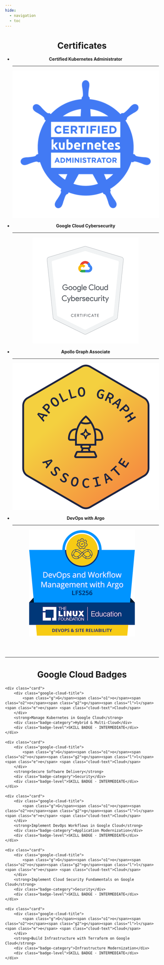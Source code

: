 ```yaml
---
hide:
  - navigation
  - toc
---
```

<center>

# Certificates

<div class="grid cards" markdown>

-   __Certified Kubernetes Administrator__

    ---

    <a href="https://www.credly.com/badges/cc5e7ffa-b662-4de2-8e63-8f06e2098bc1/public_url" target="_blank">
    <img src="/images/cka.png">
</a>

-   __Google Cloud Cybersecurity__

    ---

    <a href="https://www.credly.com/badges/a6511996-1f8b-4065-ae50-035be87f9e6c/public_url" target="_blank">
    <img src="/images/gcp-sec.png">
</a>

-   __Apollo Graph Associate__

    ---

    <a href="https://www.apollographql.com/tutorials/certifications/b41c1f00-1708-47e2-b838-bc515c8751b8" target="_blank">
    <img src="/images/apollo.svg">
</a>

-   __DevOps with Argo__

    ---
   <a href="https://www.credly.com/badges/6a7c2696-1b68-48fd-a535-f92f33d2807a/public_url" target="_blank">
    <img src="/images/dev-ops.png">
</a>

</div>
<br><br><br>

---

# Google Cloud Badges

</center>

<div class="custom-grid">

    <div class="card">
        <div class="google-cloud-title">
            <span class="g">G</span><span class="o1">o</span><span class="o2">o</span><span class="g2">g</span><span class="l">l</span><span class="e">e</span> <span class="cloud-text">Cloud</span>
        </div>
        <strong>Manage Kubernetes in Google Cloud</strong>
        <div class="badge-category">Hybrid & Multi-Cloud</div>
        <div class="badge-level">SKILL BADGE · INTERMEDIATE</div>
    </div>

    <div class="card">
        <div class="google-cloud-title">
            <span class="g">G</span><span class="o1">o</span><span class="o2">o</span><span class="g2">g</span><span class="l">l</span><span class="e">e</span> <span class="cloud-text">Cloud</span>
        </div>
        <strong>Secure Software Delivery</strong>
        <div class="badge-category">Security</div>
        <div class="badge-level">SKILL BADGE · INTERMEDIATE</div>
    </div>

    <div class="card">
        <div class="google-cloud-title">
            <span class="g">G</span><span class="o1">o</span><span class="o2">o</span><span class="g2">g</span><span class="l">l</span><span class="e">e</span> <span class="cloud-text">Cloud</span>
        </div>
        <strong>Implement DevOps Workflows in Google Cloud</strong>
        <div class="badge-category">Application Modernization</div>
        <div class="badge-level">SKILL BADGE · INTERMEDIATE</div>
    </div>

    <div class="card">
        <div class="google-cloud-title">
            <span class="g">G</span><span class="o1">o</span><span class="o2">o</span><span class="g2">g</span><span class="l">l</span><span class="e">e</span> <span class="cloud-text">Cloud</span>
        </div>
        <strong>Implement Cloud Security Fundamentals on Google Cloud</strong>
        <div class="badge-category">Security</div>
        <div class="badge-level">SKILL BADGE · INTERMEDIATE</div>
    </div>

    <div class="card">
        <div class="google-cloud-title">
            <span class="g">G</span><span class="o1">o</span><span class="o2">o</span><span class="g2">g</span><span class="l">l</span><span class="e">e</span> <span class="cloud-text">Cloud</span>
        </div>
        <strong>Build Infrastructure with Terraform on Google Cloud</strong>
        <div class="badge-category">Infrastructure Modernization</div>
        <div class="badge-level">SKILL BADGE · INTERMEDIATE</div>
    </div>
</div>
